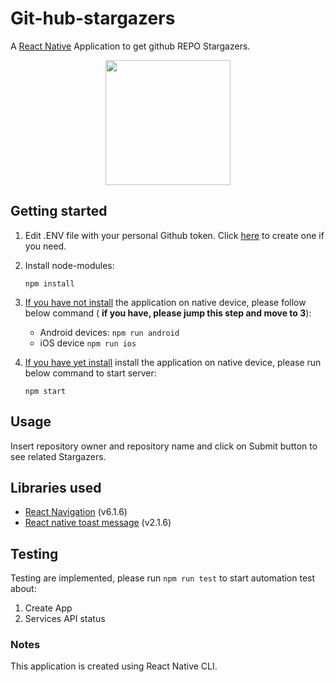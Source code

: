 # Git-hub-stargazers

A [React Native](https://facebook.github.io/react-native) Application to get github REPO Stargazers.

<p align="center">
  <img src="https://res.cloudinary.com/ddkjggkaz/image/upload/v1680540597/ezgif.com-resize_ekcaye.gif" width="200"/></br>
</p>

## Getting started

1. Edit .ENV file with your personal Github token. Click [here](https://docs.github.com/en/authentication/keeping-your-account-and-data-secure/creating-a-personal-access-token) to create one if you need.

2. Install node-modules:

    `npm install`

3. <ins>If you have not install</ins> the application on native device, please follow below command ( **if you have, please jump this step and move to 3**):
    - Android devices: `npm run android`
    - iOS device `npm run ios`

4. <ins>If you have yet install</ins> install the application on native device, please run below command to start server:

    `npm start`

## Usage

Insert repository owner and repository name and click on Submit button to see related Stargazers.

## Libraries used

* [React Navigation](https://reactnavigation.org/) (v6.1.6)
* [React native toast message](https://github.com/calintamas/react-native-toast-message) (v2.1.6)

## Testing

Testing are implemented, please run `npm run test` to start automation test about:

1. Create App
2. Services API status

### Notes

This application is created using React Native CLI.